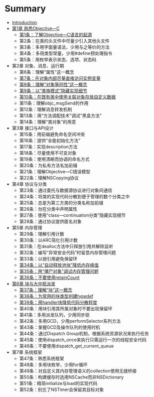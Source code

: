 # Summary

* [Introduction](README.md)
* [第1章 熟悉Objective—C ](shu-xi-objective-c.md)
  * [第1条：了解Objective—C语言的起源 ](le-jie.md)
  * 第2条：在类的头文件中尽量少引入其他头文件 
  * 第3条：多用字面量语法，少用与之等价的方法 
  * 第4条：多用类型常量，少用\#define预处理指令 
  * 第5条：用枚举表示状态、选项、状态码 
* 第2章 对象、消息、运行期 
  * 第6条：理解“属性”这一概念 
  * [第7条：在对象内部尽量直接访问实例变量 ](di-7-tiao-ff1a-zai-dui-xiang-nei-bu-jin-liang-zhi-jie-fang-wen-shi-li-bian-liang.md)
  * [第8条：理解“对象等同性”这一概念 ](di-8-tiao-ff1a-li-jie-201c-dui-xiang-deng-tong-xing-201d-zhe-yi-gai-nian.md)
  * [第9条：以“类族模式”隐藏实现细节 ](di-9-tiao-ff1a-yi-201c-lei-zu-mo-shi-201d-yin-cang-shi-xian-xi-jie.md)
  * [第10条：在既有类中使用关联对象存放自定义数据 ](di-10-tiao-ff1a-zai-ji-you-lei-zhong-shi-yong-guan-lian-dui-xiang-cun-fang-zi-ding-yi-shu-ju.md)
  * 第11条：理解objc\_msgSend的作用 
  * 第12条：理解消息转发机制 
  * 第13条：用“方法调配技术”调试“黑盒方法” 
  * 第14条：理解“类对象”的用意 
* 第3章 接口与API设计 
  * 第15条：用前缀避免命名空间冲突 
  * 第16条：提供“全能初始化方法” 
  * 第17条：实现description方法 
  * 第18条：尽量使用不可变对象 
  * 第19条：使用清晰而协调的命名方式 
  * 第20条：为私有方法名加前缀 
  * 第21条：理解Objective—C错误模型 
  * 第22条：理解NSCopying协议 
* 第4章 协议与分类 
  * 第23条：通过委托与数据源协议进行对象间通信 
  * 第24条：将类的实现代码分散到便于管理的数个分类之中 
  * 第25条：总是为第三方类的分类名称加前缀 
  * 第26条：勿在分类中声明属性 
  * 第27条：使用“class—continuation分类”隐藏实现细节 
  * 第28条：通过协议提供匿名对象 
* 第5章 内存管理 
  * 第29条：理解引用计数 
  * 第30条：以ARC简化引用计数 
  * 第31条：在dealloc方法中只释放引用并解除监听 
  * 第32条：编写“异常安全代码”时留意内存管理问题 
  * 第33条：以弱引用避免保留环 
  * [第34条：以“自动释放池块”降低内存峰值 ](di-34-tiao-ff1a-yi-201c-zi-dong-shi-fang-chi-kuai-201d-jiang-di-nei-cun-feng-zhi.md)
  * [第35条：用“僵尸对象”调试内存管理问题 ](di-35-tiao-ff1a-yong-201c-jiang-shi-dui-xiang-201d-diao-shi-nei-cun-guan-li-wen-ti.md)
  * [第36条：不要使用retainCount ](di-36-tiao-ff1a-buyao-shi-yong-retaincount.md)
* [第6章 块与大中枢派发 ](di-6-zhang-kuai-yu-da-zhong-shu-pai-fa.md)
  * [第37条：理解“块”这一概念 ](di-37-tiao-ff1a-li-jie-201c-kuai-201d-zhe-yi-gai-nian.md)
  * [第38条：为常用的块类型创建typedef ](di-38-tiao-ff1a-wei-chang-yong-de-kuai-lei-xing-chuang-jian-typedef.md)
  * [第39条：用handler块降低代码分散程度 ](di-39-tiao-ff1a-yong-handler-kuai-jiang-di-dai-ma-fen-san-cheng-du.md)
  * 第40条：用块引用其所属对象时不要出现保留环 
  * 第41条：多用派发队列，少用同步锁 
  * 第42条：多用GCD，少用performSelector系列方法 
  * 第43条：掌握GCD及操作队列的使用时机 
  * 第44条：通过Dispatch Group机制，根据系统资源状况来执行任务 
  * 第45条：使用dispatch\_once来执行只需运行一次的线程安全代码 
  * 第46条：不要使用dispatch\_get\_current\_queue 
* 第7章 系统框架 
  * 第47条：熟悉系统框架 
  * 第48条：多用块枚举，少用for循环 
  * 第49条：对自定义其内存管理语义的collection使用无缝桥接 
  * 第50条：构建缓存时选用NSCache而非NSDictionary 
  * 第51条：精简initialize与load的实现代码 
  * 第52条：别忘了NSTimer会保留其目标对象


